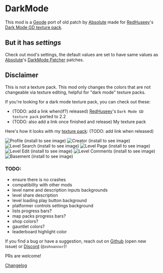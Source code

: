 # DarkMode

This mod is a [Geode] port of old patch by [Absolute] made for [RedHuseey]'s [Dark Mode GD texture pack].

## But it has _settings_

Check out mod's settings, the default values are set to have same values as [Absolute]'s [DarkMode Patcher] patches.

## Disclaimer

This is not a texture pack. This mod only changes the colors that are not changeable via texture editing, helpful for "dark mode" texture packs.

If you're looking for a dark mode texture pack, you can check out these:

-   (TODO: add a link when(if?) released) [RedHuseey]'s `Dark Mode GD texture pack` ported to 2.2
-   (TODO: also add a link once finished and release) My texture pack

Here's how it looks with my [texture pack](#): (TODO: add link when released)

![Profile (install to see image)](zohnannor.dark_mode/profile.png&scale:0.5)
![Creator (install to see image)](zohnannor.dark_mode/creator.png&scale:0.5)
![Level Search (install to see image)](zohnannor.dark_mode/level-search.png&scale:0.5)
![Level Page (install to see image)](zohnannor.dark_mode/level-page.png&scale:0.5)
![Level Edit (install to see image)](zohnannor.dark_mode/level-edit.png&scale:0.5)
![Level Comments (install to see image)](zohnannor.dark_mode/level-comments.png&scale:0.5)
![Basement (install to see image)](zohnannor.dark_mode/basement.png&scale:0.5)

### TODO:

-   ensure there is no crashes
-   compatibility with other mods
-   level name and description inputs backgrounds
-   level share description
-   level loading play button background
-   platformer controls settings background
-   lists progress bars?
-   map packs progress bars?
-   shop colors?
-   gauntlet colors?
-   leaderboard highlight color

If you find a bug or have a suggestion, reach out on [Github] (open new issue) or [Discord] (`@zohnannor`)!

PRs are welcome!

[Changelog]

[Geode]: https://geode-sdk.org/
[Absolute]: https://x.com/absolllute
[RedHuseey]: https://www.youtube.com/@Huseey
[Dark Mode GD texture pack]: https://youtu.be/oY2vLGwTp3M
[DarkMode Patcher]: https://discord.com/channels/375379540643545088/375665667061579786/735955770142752909
[Github]: https://github.com/zohnannor/dark-mode-gd/issues/new
[Discord]: https://discord.com/channels/@me/210111827869171712
[Changelog]: changelog.md
